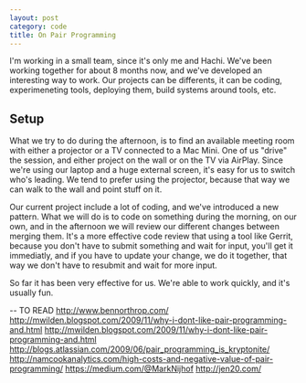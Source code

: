 ```yaml
---
layout: post
category: code
title: On Pair Programming
---
```


I'm working in a small team, since it's only me and Hachi.  We've been working together for about 8 months now, and we've developed an interesting way to work.  Our projects can be differents, it can be coding, experimeneting tools, deploying them, build systems around tools, etc.

## Setup

What we try to do during the afternoon, is to find an available meeting room with either a projector or a TV connected to a Mac Mini.  One of us "drive" the session, and either project on the wall or on the TV via AirPlay.  Since we're using our laptop and a huge external screen, it's easy for us to switch who's leading.  We tend to prefer using the projector, because that way we can walk to the wall and point stuff on it.

Our current project include a lot of coding, and we've introduced a new pattern.  What we will do is to code on something during the morning, on our own, and in the afternoon we will review our different changes between merging them.  It's a more effective code review that using a tool like Gerrit, because you don't have to submit something and wait for input, you'll get it immediatly, and if you have to update your change, we do it together, that way we don't have to resubmit and wait for more input.

So far it has been very effective for us.  We're able to work quickly, and it's usually fun.

-- TO READ
http://www.bennorthrop.com/
http://mwilden.blogspot.com/2009/11/why-i-dont-like-pair-programming-and.html
http://mwilden.blogspot.com/2009/11/why-i-dont-like-pair-programming-and.html
http://blogs.atlassian.com/2009/06/pair_programming_is_kryptonite/
http://namcookanalytics.com/high-costs-and-negative-value-of-pair-programming/
https://medium.com/@MarkNijhof
http://jen20.com/
